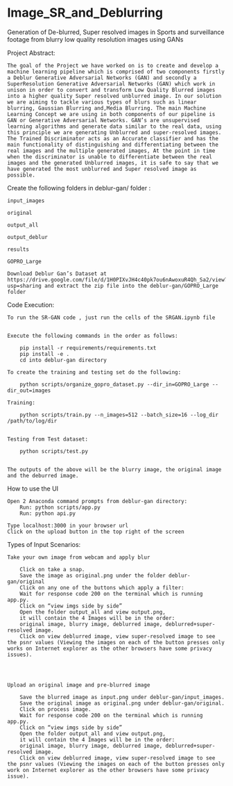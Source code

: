 # Image_SR_and_Deblurring
Generation of De-blurred, Super resolved images in Sports and surveillance footage from blurry low quality resolution images using GANs


Project Abstract:

	The goal of the Project we have worked on is to create and develop a machine learning pipeline which is comprised of two components firstly a Deblur Generative Adversarial Networks (GAN) and secondly a SuperResolution Generative Adversarial Networks (GAN) which work in unison in order to convert and transform Low Quality Blurred images into a higher quality Super resolved unblurred image. In our solution we are aiming to tackle various types of blurs such as linear blurring, Gaussian Blurring and,Media Blurring. The main Machine Learning Concept we are using in both components of our pipeline is GAN or Generative Adversarial Networks. GAN’s are unsupervised learning algorithms and generate data similar to the real data, using this principle we are generating Unblurred and super-resolved images. The Trained Discriminator acts as an Accurate classifier and has the main functionality of distinguishing and differentiating between the real images and the multiple generated images, At the point in time when the discriminator is unable to differentiate between the real images and the generated Unblurred images, it is safe to say that we have generated the most unblurred and Super resolved image as possible.


Create the following folders in deblur-gan/ folder :

	input_images

	original

	output_all

	output_deblur

	results

	GOPRO_Large

	Download Deblur Gan’s Dataset at https://drive.google.com/file/d/1H0PIXvJH4c40pk7ou6nAwoxuR4Qh_Sa2/view?usp=sharing and extract the zip file into the deblur-gan/GOPRO_Large folder





Code Execution: 

	To run the SR-GAN code , just run the cells of the SRGAN.ipynb file 


	Execute the following commands in the order as follows:

		pip install -r requirements/requirements.txt
		pip install -e .
		cd into deblur-gan directory

	To create the training and testing set do the following:

		python scripts/organize_gopro_dataset.py --dir_in=GOPRO_Large --dir_out=images
	
	Training:
	
		python scripts/train.py --n_images=512 --batch_size=16 --log_dir /path/to/log/dir


	Testing from Test dataset:
	
		python scripts/test.py
	
	
	The outputs of the above will be the blurry image, the original image and the deburred image.
	
	
How to use the UI

	Open 2 Anaconda command prompts from deblur-gan directory:
		Run: python scripts/app.py 
		Run: python api.py

	Type localhost:3000 in your browser url
	Click on the upload button in the top right of the screen



Types of Input Scenarios: 

	Take your own image from webcam and apply blur

		Click on take a snap. 
		Save the image as original.png under the folder deblur-gan/original
		Click on any one of the buttons which apply a filter:
		Wait for response code 200 on the terminal which is running app.py.
		Click on “view imgs side by side” 
		Open the folder output_all and view output.png, 
		it will contain the 4 Images will be in the order:
		original image, blurry image, deblurred image, deblurred+super-resolved image. 
		Click on view deblurred image, view super-resolved image to see the psnr values (Viewing the images on each of the button presses only works on Internet explorer as the other browsers have some privacy issues).




	Upload an original image and pre-blurred image 

		Save the blurred image as input.png under deblur-gan/input_images. 
		Save the original image as original.png under deblur-gan/original.
		Click on process image.
		Wait for response code 200 on the terminal which is running app.py.
		Click on “view imgs side by side” 
		Open the folder output_all and view output.png,
		it will contain the 4 Images will be in the order:
		original image, blurry image, deblurred image, deblurred+super-resolved image. 
		Click on view deblurred image, view super-resolved image to see the psnr values (Viewing the images on each of the button presses only work on Internet explorer as the other browsers have some privacy issue).


